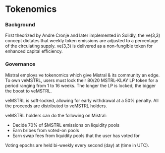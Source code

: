 # Tokenomics

### **Background**

First theorized by Andre Cronje and later implemented in Solidly, the ve(3,3) concept dictates that weekly token emissions are adjusted to a percentage of the circulating supply. ve(3,3) is delivered as a non-fungible token for enhanced capital efficiency.&#x20;

### **Governance**

Mistral employs ve tokenomics which give Mistral & its community an edge. To own veMSTRL, users must lock their 80/20 MSTRL-KLAY LP token for a period ranging from 1 to 16 weeks. The longer the LP is locked, the bigger the boost to veMSTRL.

veMSTRL is soft-locked, allowing for early withdrawal at a 50% penalty. All the proceeds are distributed to veMSTRL holders.

veMSTRL holders can do the following on Mistral:

* Decide 70% of $MSTRL emissions on liquidity pools
* Earn bribes from voted-on pools
* Earn swap fees from liquidity pools that the user has voted for

Voting epochs are held bi-weekly every second (day) at (time in UTC).
